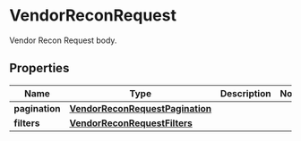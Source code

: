 

# VendorReconRequest

Vendor Recon Request body.

## Properties

| Name | Type | Description | Notes |
|------------ | ------------- | ------------- | -------------|
|**pagination** | [**VendorReconRequestPagination**](VendorReconRequestPagination.md) |  |  |
|**filters** | [**VendorReconRequestFilters**](VendorReconRequestFilters.md) |  |  |



